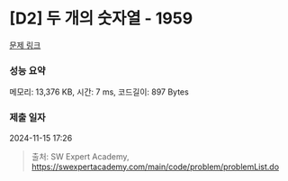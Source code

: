 # [D2] 두 개의 숫자열 - 1959 

[문제 링크](https://swexpertacademy.com/main/code/problem/problemDetail.do?contestProbId=AV5PpoFaAS4DFAUq) 

### 성능 요약

메모리: 13,376 KB, 시간: 7 ms, 코드길이: 897 Bytes

### 제출 일자

2024-11-15 17:26



> 출처: SW Expert Academy, https://swexpertacademy.com/main/code/problem/problemList.do